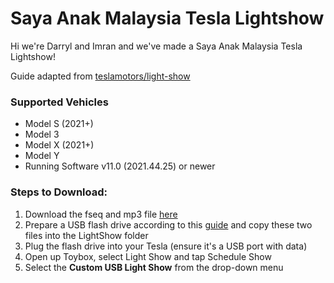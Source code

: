 # **Saya Anak Malaysia Tesla Lightshow**

Hi we're Darryl and Imran and we've made a Saya Anak Malaysia Tesla Lightshow!

Guide adapted from [teslamotors/light-show](https://github.com/teslamotors/light-show)

### Supported Vehicles
- Model S (2021+)
- Model 3
- Model X (2021+)
- Model Y
- Running Software v11.0 (2021.44.25) or newer

### Steps to Download:
1. Download the fseq and mp3 file [here](tesla_xlights_show_folder/lightshow_Saya_Anak_Malaysia)
2. Prepare a USB flash drive according to this [guide](https://github.com/teslamotors/light-show#usb-flash-drive-requirements) and copy these two files into the LightShow folder 
3. Plug the flash drive into your Tesla (ensure it's a USB port with data)
4. Open up Toybox, select Light Show and tap Schedule Show
5. Select the **Custom USB Light Show** from the drop-down menu
